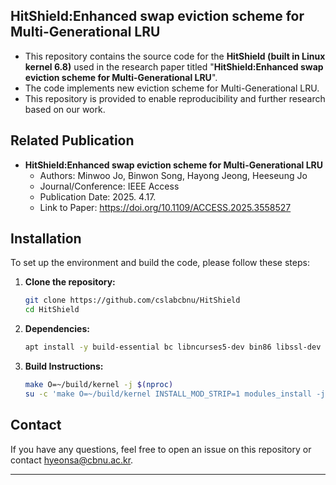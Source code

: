 ## HitShield:Enhanced swap eviction scheme for Multi-Generational LRU

- This repository contains the source code for the **HitShield (built in Linux kernel 6.8)** used in the research paper titled "**HitShield:Enhanced swap eviction scheme for Multi-Generational LRU**".
- The code implements new eviction scheme for Multi-Generational LRU. 
- This repository is provided to enable reproducibility and further research based on our work.

## Related Publication

*   **HitShield:Enhanced swap eviction scheme for Multi-Generational LRU**
    *   Authors: Minwoo Jo, Binwon Song, Hayong Jeong, Heeseung Jo
    *   Journal/Conference: IEEE Access
    *   Publication Date: 2025. 4.17.
    *   Link to Paper: https://doi.org/10.1109/ACCESS.2025.3558527

## Installation

To set up the environment and build the code, please follow these steps:

1.  **Clone the repository:**
    ```bash
    git clone https://github.com/cslabcbnu/HitShield
    cd HitShield
    ```

2.  **Dependencies:**
    ```bash
    apt install -y build-essential bc libncurses5-dev bin86 libssl-dev bison flex libelf-dev
    ```

3.  **Build Instructions:**
    ```bash
    make O=~/build/kernel -j $(nproc)
    su -c 'make O=~/build/kernel INSTALL_MOD_STRIP=1 modules_install -j $(nproc) && make O=~/build/kernel install -j $(nproc) '
    ```

## Contact

If you have any questions, feel free to open an issue on this repository or contact hyeonsa@cbnu.ac.kr.

---

